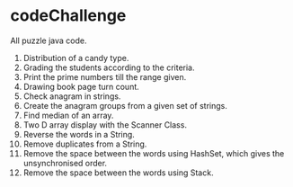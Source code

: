 # codeChallenge
All puzzle java code.
1. Distribution of a candy type.
2. Grading the students according to the criteria.
3. Print the prime numbers till the range given.
4. Drawing book page turn count.
5. Check anagram in strings.
6. Create the anagram groups from a given set of strings.
7. Find median of an array.
8. Two D array display with the Scanner Class.
9. Reverse the words in a String.
10. Remove duplicates from a String.
11. Remove the space between the words using HashSet, which gives the unsynchronised order.
12. Remove the space between the words using Stack.